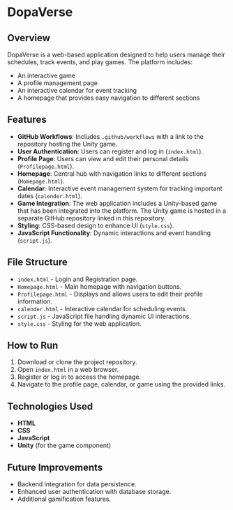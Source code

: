# DopaVerse

## Overview
DopaVerse is a web-based application designed to help users manage their schedules, track events, and play games. The platform includes:
- An interactive game
- A profile management page
- An interactive calendar for event tracking
- A homepage that provides easy navigation to different sections

## Features
- **GitHub Workflows**: Includes `.github/workflows` with a link to the repository hosting the Unity game.
- **User Authentication**: Users can register and log in (`index.html`).
- **Profile Page**: Users can view and edit their personal details (`Profilepage.html`).
- **Homepage**: Central hub with navigation links to different sections (`Homepage.html`).
- **Calendar**: Interactive event management system for tracking important dates (`calender.html`).
- **Game Integration**: The web application includes a Unity-based game that has been integrated into the platform. The Unity game is hosted in a separate GitHub repository linked in this repository.
- **Styling**: CSS-based design to enhance UI (`style.css`).
- **JavaScript Functionality**: Dynamic interactions and event handling (`script.js`).

## File Structure
- `index.html` - Login and Registration page.
- `Homepage.html` - Main homepage with navigation buttons.
- `Profilepage.html` - Displays and allows users to edit their profile information.
- `calender.html` - Interactive calendar for scheduling events.
- `script.js` - JavaScript file handling dynamic UI interactions.
- `style.css` - Styling for the web application.

## How to Run
1. Download or clone the project repository.
2. Open `index.html` in a web browser.
3. Register or log in to access the homepage.
4. Navigate to the profile page, calendar, or game using the provided links.

## Technologies Used
- **HTML**
- **CSS**
- **JavaScript**
- **Unity** (for the game component)

## Future Improvements
- Backend integration for data persistence.
- Enhanced user authentication with database storage.
- Additional gamification features.

